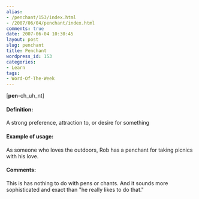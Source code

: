 ```yaml
---
alias:
- /penchant/153/index.html
- /2007/06/04/penchant/index.html
comments: true
date: 2007-06-04 10:30:45
layout: post
slug: penchant
title: Penchant
wordpress_id: 153
categories:
- Learn
tags:
- Word-Of-The-Week
---
```


[**pen**-ch_uh_nt]


#### Definition:


A strong preference, attraction to, or desire for something



#### Example of usage:


As someone who loves the outdoors, Rob has a penchant for taking picnics with his love.



#### Comments:


This is has nothing to do with pens or chants.  And it sounds more sophisticated and exact than "he really likes to do that."  
